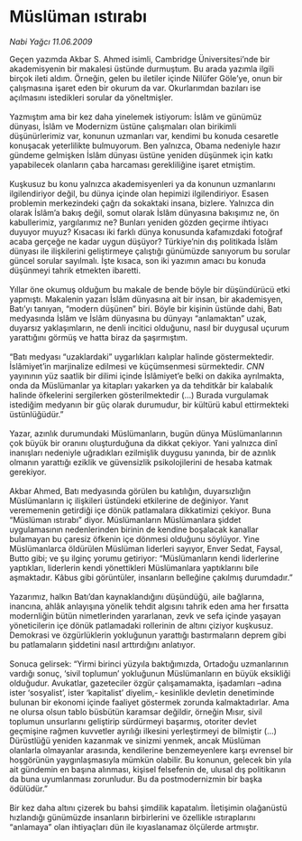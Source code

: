 # Müslüman ıstırabı

*Nabi Yağcı 11.06.2009*

<div class="taraf_structure_2col_1zq">
<div class="margen_n">



 <p>Geçen yazımda Akbar S. Ahmed isimli, Cambridge Üniversitesi’nde bir akademisyenin bir makalesi üstünde durmuştum. Bu arada yazımla ilgili birçok ileti aldım. Örneğin, gelen bu iletiler içinde Nilüfer Göle’ye, onun bir çalışmasına işaret eden bir okurum da var. Okurlarımdan bazıları ise açılmasını istedikleri sorular da yöneltmişler. <br/><br/>Yazmıştım ama bir kez daha yinelemek istiyorum: İslâm ve günümüz dünyası, İslâm ve Modernizm üstüne çalışmaları olan birikimli düşünürlerimiz var, konunun uzmanları var, kendimi bu konuda cesaretle konuşacak yeterlilikte bulmuyorum. Ben yalnızca, Obama nedeniyle hazır gündeme gelmişken İslâm dünyası üstüne yeniden düşünmek için katkı yapabilecek olanların çaba harcaması gerekliliğine işaret etmiştim. <br/><br/>Kuşkusuz bu konu yalnızca akademisyenleri ya da konunun uzmanlarını ilgilendiriyor değil, bu dünya içinde olan hepimizi ilgilendiriyor. Esasen problemin merkezindeki çağrı da sokaktaki insana, bizlere. Yalnızca din olarak İslâm’a bakış değil, somut olarak İslâm dünyasına bakışımız ne, ön kabullerimiz, yargılarımız ne? Bunları yeniden gözden geçirme ihtiyacı duyuyor muyuz? Kısacası iki farklı dünya konusunda kafamızdaki fotoğraf acaba gerçeğe ne kadar uygun düşüyor? Türkiye’nin dış politikada İslâm dünyası ile ilişkilerini geliştirmeye çalıştığı günümüzde sanıyorum bu sorular güncel sorular sayılmalı. İşte kısaca, son iki yazımın amacı bu konuda düşünmeyi tahrik etmekten ibaretti. <br/><br/>Yıllar öne okumuş olduğum bu makale de bende böyle bir düşündürücü etki yapmıştı. Makalenin yazarı İslâm dünyasına ait bir insan, bir akademisyen, Batı’yı tanıyan, “modern düşünen” biri. Böyle bir kişinin üstünde dahi, Batı medyasında İslâm ve İslâm dünyasına bu dünyayı “anlamaktan” uzak, duyarsız yaklaşımların, ne denli incitici olduğunu, nasıl bir duygusal uçurum yarattığını görmüş ve hatta biraz da şaşırmıştım. <br/><br/>“Batı medyası “uzaklardaki” uygarlıkları kalıplar halinde göstermektedir. İslâmiyet’in marjinalize edilmesi ve küçümsenmesi sürmektedir. <i>CNN</i> yayınının yüz saatlik bir dilimi içinde İslâmiyet’e belki on dakika ayrılmakta, onda da Müslümanlar ya kitapları yakarken ya da tehditkâr bir kalabalık halinde öfkelerini sergilerken gösterilmektedir (...) Burada vurgulamak istediğim medyanın bir güç olarak durumudur, bir kültürü kabul ettirmekteki üstünlüğüdür.” <br/><br/>Yazar, azınlık durumundaki Müslümanların, bugün dünya Müslümanlarının çok büyük bir oranını oluşturduğuna da dikkat çekiyor. Yani yalnızca dinî inanışları nedeniyle uğradıkları ezilmişlik duygusu yanında, bir de azınlık olmanın yarattığı eziklik ve güvensizlik psikolojilerini de hesaba katmak gerekiyor. <br/><br/>Akbar Ahmed, Batı medyasında görülen bu katılığın, duyarsızlığın Müslümanların iç ilişkileri üstündeki etkilerine de değiniyor. Yanıt verememenin getirdiği içe dönük patlamalara dikkatimizi çekiyor. Buna “Müslüman ıstırabı” diyor. Müslümanların Müslümanlara şiddet uygulamasının nedenlerinden birinin de kendine boşalacak kanallar bulamayan bu çaresiz öfkenin içe dönmesi olduğunu söylüyor. Yine Müslümanlarca öldürülen Müslüman liderleri sayıyor, Enver Sedat, Faysal, Butto gibi; ve şu ilginç yorumu getiriyor: “Müslümanların kendi liderlerine yaptıkları, liderlerin kendi yönettikleri Müslümanlara yaptıklarını bile aşmaktadır. Kâbus gibi görüntüler, insanların belleğine çakılmış durumdadır.” <br/><br/>Yazarımız, halkın Batı’dan kaynaklandığını düşündüğü, aile bağlarına, inancına, ahlâk anlayışına yönelik tehdit algısını tahrik eden ama her fırsatta modernliğin bütün nimetlerinden yararlanan, zevk ve sefa içinde yaşayan yöneticilerin içe dönük patlamadaki rollerinin de altını çiziyor kuşkusuz. Demokrasi ve özgürlüklerin yokluğunun yarattığı bastırmaların deprem gibi bu patlamaların şiddetini nasıl arttırdığını anlatıyor. <br/><br/>Sonuca gelirsek: “Yirmi birinci yüzyıla baktığımızda, Ortadoğu uzmanlarının vardığı sonuç, ‘sivil toplumun’ yokluğunun Müslümanların en büyük eksikliği olduğudur. Avukatlar, gazeteciler özgür çalışamamakta, işadamları –adına ister ‘sosyalist’, ister ‘kapitalist’ diyelim,- kesinlikle devletin denetiminde bulunan bir ekonomi içinde faaliyet göstermek zorunda kalmaktadırlar. Ama ne olursa olsun tablo büsbütün karamsar değildir, örneğin Mısır, sivil toplumun unsurlarını geliştirip sürdürmeyi başarmış, otoriter devlet geçmişine rağmen kuvvetler ayrılığı ilkesini yerleştirmeyi de bilmiştir (...) Dürüstlüğü yeniden kazanmak ve sinizmi yenmek, ancak Müslüman olanlarla olmayanlar arasında, kendilerine benzemeyenlere karşı evrensel bir hoşgörünün yaygınlaşmasıyla mümkün olabilir. Bu konunun, gelecek bin yıla ait gündemin en başına alınması, kişisel felsefenin de, ulusal dış politikanın da buna uyumlanması zorunludur. Bu da postmodernizmin bir başka ödülüdür.” <br/><br/>Bir kez daha altını çizerek bu bahsi şimdilik kapatalım. İletişimin olağanüstü hızlandığı günümüzde insanların birbirlerini ve özellikle ıstıraplarını “anlamaya” olan ihtiyaçları dün ile kıyaslanamaz ölçülerde artmıştır.</p>
<br/>
<br/>
<br/>



<br/>


<div id="taraf_not">
</div>

</div>


</div>
